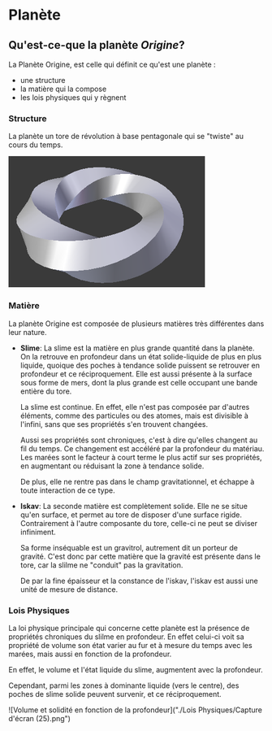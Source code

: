 # Planète

## Qu'est-ce-que la planète *Origine*?

La Planète Origine, est celle qui définit ce qu'est une planète :

- une structure
- la matière qui la compose
- les lois physiques qui y règnent

### Structure
La planète un tore de révolution à base pentagonale qui se "twiste" au cours du temps.

![screen](./Structure/tore.png)

### Matière
La planète Origine est composée de plusieurs matières très différentes dans leur nature.

* **Slime**: La slime est la matière en plus grande quantité dans la planète. On la retrouve en profondeur dans un état solide-liquide de plus en plus liquide, quoique des poches à tendance solide puissent se retrouver en profondeur et ce réciproquement. Elle est aussi présente à la surface sous forme de mers, dont la plus grande est celle occupant une bande entière du tore.

    La slime est continue. En effet, elle n'est pas composée par d'autres éléments, comme des particules ou des atomes, mais est divisible à l'infini, sans que ses propriétés s'en trouvent changées.

    Aussi ses propriétés sont chroniques, c'est à dire qu'elles changent au fil du temps. Ce changement est accéléré par la profondeur du matériau. Les marées sont le facteur à court terme le plus actif sur ses propriétés, en augmentant ou réduisant la zone à tendance solide.

    De plus, elle ne rentre pas dans le champ gravitationnel, et échappe à toute interaction de ce type.

    

* **Iskav**: La seconde matière est complètement solide. Elle ne se situe qu'en surface, et permet au tore de disposer d'une surface rigide. Contrairement à l'autre composante du tore, celle-ci ne peut se diviser infiniment.

    Sa forme inséquable est un gravitrol, autrement dit un porteur de gravité. C'est donc par cette matière que la gravité est présente dans le tore, car la slilme ne "conduit" pas la gravitation.

    De par la fine épaisseur et la constance de l'iskav, l'iskav est aussi une unité de mesure de distance.


### Lois Physiques

La loi physique principale qui concerne cette planète est la présence de propriétés chroniques du slilme en profondeur. En effet celui-ci voit sa propriété de volume son état varier au fur et à mesure du temps avec les marées, mais aussi en fonction de la profondeur.

En effet, le volume et l'état liquide du slime, augmentent avec la profondeur.

Cependant, parmi les zones à dominante liquide (vers le centre), des poches de slime solide peuvent survenir, et ce réciproquement.



![Volume et solidité en fonction de la profondeur]("./Lois Physiques/Capture d'écran (25).png")

